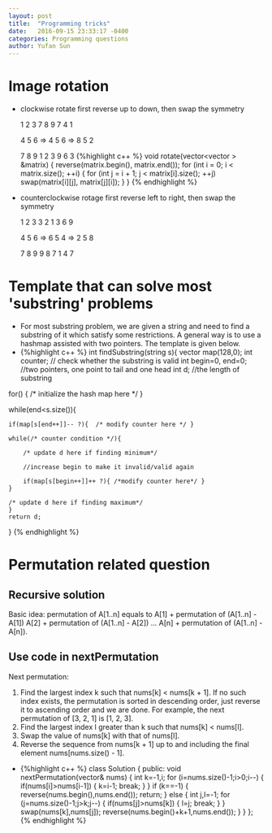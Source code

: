 ```yaml
---
layout: post
title:  "Programming tricks"
date:   2016-09-15 23:33:17 -0400
categories: Programming questions
author: Yufan Sun
---
```

# Image rotation

  * clockwise rotate
  first reverse up to down, then swap the symmetry 

    1 2 3     7 8 9     7 4 1

    4 5 6  => 4 5 6  => 8 5 2

    7 8 9     1 2 3     9 6 3
  {%highlight c++ %}
  void rotate(vector<vector<int> > &matrix) {
    reverse(matrix.begin(), matrix.end());
    for (int i = 0; i < matrix.size(); ++i) {
        for (int j = i + 1; j < matrix[i].size(); ++j)
            swap(matrix[i][j], matrix[j][i]);
    }
}
{% endhighlight %}
  * counterclockwise rotage
  first reverse left to right, then swap the symmetry

    1 2 3     3 2 1     3 6 9

    4 5 6  => 6 5 4  => 2 5 8

    7 8 9     9 8 7     1 4 7

# Template that can solve most 'substring' problems

* For most substring problem, we are given a string and need to find a substring of it which satisfy some restrictions. A general way is to use a hashmap assisted with two pointers. The template is given below.
*   {%highlight c++ %}
int findSubstring(string s){
vector<int> map(128,0);
int counter; // check whether the substring is valid
int begin=0, end=0; //two pointers, one point to tail and one  head
int d; //the length of substring

for() { /* initialize the hash map here */ }

while(end<s.size()){

    if(map[s[end++]]-- ?){  /* modify counter here */ }

    while(/* counter condition */){ 

        /* update d here if finding minimum*/

        //increase begin to make it invalid/valid again

        if(map[s[begin++]]++ ?){ /*modify counter here*/ }
    }  

    /* update d here if finding maximum*/
    }
    return d;
}
{% endhighlight %}

# Permutation related question

## Recursive solution
Basic idea: permutation of A[1..n] equals to
A[1] + permutation of (A[1..n] - A[1])
A[2] + permutation of (A[1..n] - A[2])
...
A[n] + permutation of (A[1..n] - A[n]).

## Use code in nextPermutation
Next permutation:
1. Find the largest index k such that nums[k] < nums[k + 1]. If no such index exists, the permutation is sorted in descending order, just reverse it to ascending order and we are done. For example, the next permutation of [3, 2, 1] is [1, 2, 3].
2. Find the largest index l greater than k such that nums[k] < nums[l].
3. Swap the value of nums[k] with that of nums[l].
4. Reverse the sequence from nums[k + 1] up to and including the final element nums[nums.size() - 1].

*   {%highlight c++ %}
class Solution {
public:
    void nextPermutation(vector<int>& nums) {
        int k=-1,i;
        for (i=nums.size()-1;i>0;i--) {
            if(nums[i]>nums[i-1]) {
                k=i-1;
                break;
            }
        }
        if (k==-1) {
            reverse(nums.begin(),nums.end());
            return;
        } else {
            int j,l=-1;
            for (j=nums.size()-1;j>k;j--) {
                if(nums[j]>nums[k]) {
                    l=j;
                    break;
                }
        }
        swap(nums[k],nums[j]);
        reverse(nums.begin()+k+1,nums.end());
        }
    }
};
{% endhighlight %}

